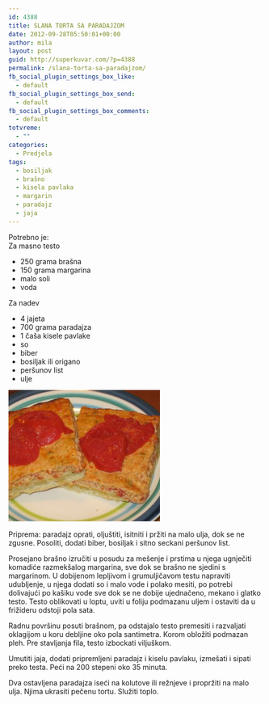 ```yaml
---
id: 4388
title: SLANA TORTA SA PARADAJZOM
date: 2012-09-28T05:50:01+00:00
author: mila
layout: post
guid: http://superkuvar.com/?p=4388
permalink: /slana-torta-sa-paradajzom/
fb_social_plugin_settings_box_like:
  - default
fb_social_plugin_settings_box_send:
  - default
fb_social_plugin_settings_box_comments:
  - default
totvreme:
  - ""
categories:
  - Predjela
tags:
  - bosiljak
  - brašno
  - kisela pavlaka
  - margarin
  - paradajz
  - jaja
---
```

Potrebno je:  
Za masno testo

  * 250 grama brašna
  * 150 grama margarina
  * malo soli
  * voda

Za nadev

  * 4 jajeta
  * 700 grama paradajza
  * 1 čaša kisele pavlake
  * so
  * biber
  * bosiljak ili origano
  * peršunov list
  * ulje

<img class="alignnone size-medium wp-image-4399" title="Slana torta sa paradajzom" src="/wp-content/uploads/2012/09/Slana-torta-sa-paradajzom2-e1348811139121-300x260.jpg" alt="" width="300" height="260" /> 

Priprema: paradajz oprati, oljuštiti, isitniti i pržiti na malo ulja, dok se ne zgusne. Posoliti, dodati biber, bosiljak i sitno seckani peršunov list.

Prosejano brašno izručiti u posudu za mešenje i prstima u njega ugnječiti komadiće razmekšalog margarina, sve dok se brašno ne sjedini s margarinom. U dobijenom lepljivom i grumuljičavom testu napraviti udubljenje, u njega dodati so i malo vode i polako mesiti, po potrebi dolivajući po kašiku vode sve dok se ne dobije ujednačeno, mekano i glatko testo. Testo oblikovati u loptu, uviti u foliju podmazanu uljem i ostaviti da u frižideru odstoji pola sata.

Radnu površinu posuti brašnom, pa odstajalo testo premesiti i razvaljati oklagijom u koru debljine oko pola santimetra. Korom obložiti podmazan pleh. Pre stavljanja fila, testo izbockati viljuškom.

Umutiti jaja, dodati pripremljeni paradajz i kiselu pavlaku, izmešati i sipati preko testa. Peći na 200 stepeni oko 35 minuta.

Dva ostavljena paradajza iseći na kolutove ili režnjeve i propržiti na malo ulja. Njima ukrasiti pečenu tortu. Služiti toplo.